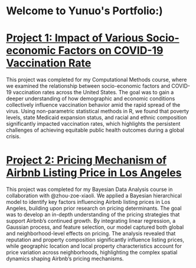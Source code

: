 # Welcome to Yunuo's Portfolio:)

# [Project 1: Impact of Various Socio-economic Factors on COVID-19 Vaccination Rate](https://github.com/yu-nuo-li/Impact-of-Various-Socioeconomic-Factors-on-COVID-19-Vaccination-Rate)

This project was completed for my Computational Methods course, where we examined the relationship between socio-economic factors and COVID-19 vaccination rates across the United States. The goal was to gain a deeper understanding of how demographic and economic conditions collectively influence vaccination behavior amid the rapid spread of the virus. Using non-parametric statistical methods in R, we found that poverty levels, state Medicaid expansion status, and racial and ethnic composition significantly impacted vaccination rates, which highlights the persistent challenges of achieving equitable public health outcomes during a global crisis.

# [Project 2: Pricing Mechanism of Airbnb Listing Price in Los Angeles](https://github.com/zhou-zoe-xiaoli/Pricing-Mechanism-of-Airbnb-Listing-Price-in-Los-Angeles)

This project was completed for my Bayesian Data Analysis course in collaboration with @zhou-zoe-xiaoli. We applied a Bayesian hierarchical model to identify key factors influencing Airbnb listing prices in Los Angeles, building upon prior research on pricing determinants. The goal was to develop an in-depth understanding of the pricing strategies that support Airbnb’s continued growth. By integrating linear regression, a Gaussian process, and feature selection, our model captured both global and neighborhood-level effects on pricing. The analysis revealed that reputation and property composition significantly influence listing prices, while geographic location and local property characteristics account for price variation across neighborhoods, highlighting the complex spatial dynamics shaping Airbnb’s pricing mechanisms.
